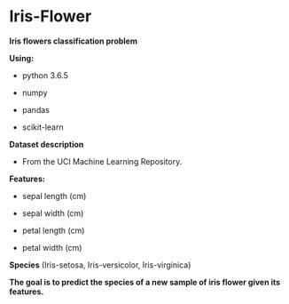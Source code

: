 # Iris-Flower


<b>Iris flowers classification problem</b>


<b>Using:</b>

* python 3.6.5


* numpy


* pandas


* scikit-learn


<b>Dataset description</b>

* From the UCI Machine Learning Repository.

<b>Features:</b>


* sepal length (cm)


* sepal width (cm)


* petal length (cm)


* petal width (cm)


<b>Species</b> (Iris-setosa, Iris-versicolor, Iris-virginica)


<b>The goal is to predict the species of a new sample of iris flower given its features.</b>
